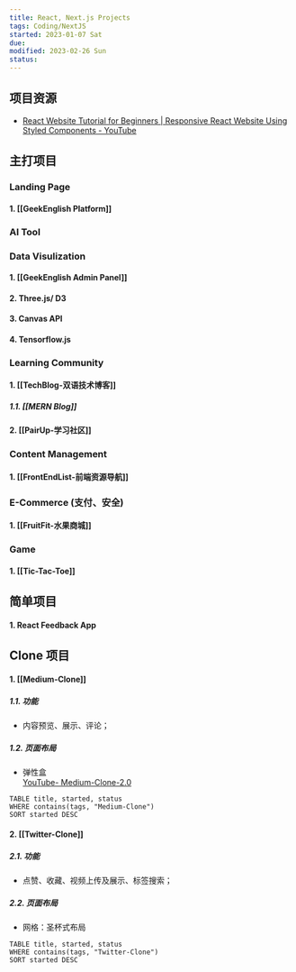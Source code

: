 ```yaml
---
title: React, Next.js Projects
tags: Coding/NextJS
started: 2023-01-07 Sat
due: 
modified: 2023-02-26 Sun
status: 
---
```

## 项目资源
- [React Website Tutorial for Beginners | Responsive React Website Using Styled Components - YouTube](https://www.youtube.com/watch?v=9_s_Essow6s&list=PLj-4DlPRT48nfYgDK00oTjlDF4O0ZZyG8&index=16)
## 主打项目
### Landing Page
#### 1. [[GeekEnglish Platform]]
### AI Tool 
### Data Visulization
#### 1. [[GeekEnglish Admin Panel]]
#### 2. Three.js/ D3
#### 3. Canvas API
#### 4. Tensorflow.js
### Learning Community
#### 1. [[TechBlog-双语技术博客]]
##### 1.1. [[MERN Blog]]
#### 2. [[PairUp-学习社区]]
### Content Management
#### 1. [[FrontEndList-前端资源导航]]
### E-Commerce (支付、安全)
#### 1. [[FruitFit-水果商城]]
### Game
#### 1. [[Tic-Tac-Toe]]
## 简单项目
#### 1. React Feedback App
## Clone 项目
#### 1. [[Medium-Clone]]
##### 1.1. 功能
- 内容预览、展示、评论；
##### 1.2. 页面布局
- 弹性盒  
[YouTube- Medium-Clone-2.0](https://www.youtube.com/results?search_query=build+medium+clone) 

```dataview
TABLE title, started, status
WHERE contains(tags, "Medium-Clone")
SORT started DESC
```

#### 2. [[Twitter-Clone]]
##### 2.1. 功能
- 点赞、收藏、视频上传及展示、标签搜索；
##### 2.2. 页面布局
- 网格：圣杯式布局

```dataview
TABLE title, started, status
WHERE contains(tags, "Twitter-Clone")
SORT started DESC
```